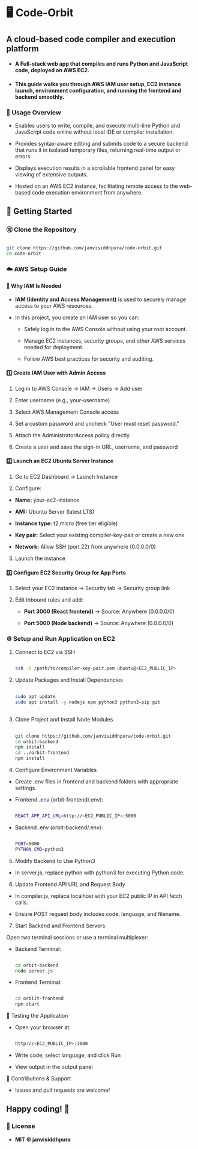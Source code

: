 # 🖥️ Code-Orbit
  ## A cloud-based code compiler and execution platform

- #### A Full-stack web app that compiles and runs Python and JavaScript code, deployed on AWS EC2.

- #### This guide walks you through AWS IAM user setup, EC2 instance launch, environment configuration, and running the frontend and backend smoothly.

### 📖 Usage Overview

- Enables users to write, compile, and execute multi-line Python and JavaScript code online without local IDE or compiler installation.

- Provides syntax-aware editing and submits code to a secure backend that runs it in isolated temporary files, returning real-time output or errors.

- Displays execution results in a scrollable frontend panel for easy viewing of extensive outputs.

- Hosted on an AWS EC2 instance, facilitating remote access to the web-based code execution environment from anywhere.

## 🚀 Getting Started

### 🉑 Clone the Repository

```bash

git clone https://github.com/janvisiddhpura/code-orbit.git
cd code-orbit

```

### ☁️ AWS Setup Guide                  

#### 🔐 Why IAM Is Needed

- **IAM (Identity and Access Management)** is used to securely manage access to your AWS resources.

- In this project, you create an IAM user so you can:

  - Safely log in to the AWS Console without using your root account.
 
  - Manage EC2 instances, security groups, and other AWS services needed for deployment.
 
  - Follow AWS best practices for security and auditing.

#### 1️⃣ Create IAM User with Admin Access

1. Log in to AWS Console → IAM → Users → Add user

2. Enter username (e.g., your-username)

3. Select AWS Management Console access

4. Set a custom password and uncheck "User must reset password."

5. Attach the AdministratorAccess policy directly

6. Create a user and save the sign-in URL, username, and password

#### 2️⃣ Launch an EC2 Ubuntu Server Instance

1. Go to EC2 Dashboard → Launch Instance

2. Configure:

  - **Name:** your-ec2-instance

  - **AMI:** Ubuntu Server (latest LTS)

  - **Instance type:** t2.micro (free tier eligible)

  - **Key pair:** Select your existing compiler-key-pair or create a new one

  - **Network:** Allow SSH (port 22) from anywhere (0.0.0.0/0)

3. Launch the instance

#### 3️⃣ Configure EC2 Security Group for App Ports

1. Select your EC2 instance → Security tab → Security group link

2. Edit Inbound rules and add:

    - **Port 3000 (React frontend)** → Source: Anywhere (0.0.0.0/0)

    - **Port 5000 (Node backend)** → Source: Anywhere (0.0.0.0/0)

### ⚙️ Setup and Run Application on EC2

1. Connect to EC2 via SSH

    ```bash
  
    ssh -i /path/to/compiler-key-pair.pem ubuntu@<EC2_PUBLIC_IP>
   
    ```

2. Update Packages and Install Dependencies

    ```bash
  
    sudo apt update
    sudo apt install -y nodejs npm python3 python3-pip git
  
    ```

3. Clone Project and Install Node Modules

    ```bash
  
    git clone https://github.com/janvisiddhpura/code-orbit.git
    cd orbit-backend
    npm install
    cd ../orbit-frontend
    npm install
    ```

4. Configure Environment Variables

- Create .env files in frontend and backend folders with appropriate settings.

- Frontend .env (orbit-frontend/.env):

  ```bash
  
  REACT_APP_API_URL=http://<EC2_PUBLIC_IP>:5000
  
  ```

- Backend .env (orbit-backend/.env):

  ```bash
  
  PORT=5000
  PYTHON_CMD=python3
  
  ```

5. Modify Backend to Use Python3

- In server.js, replace python with python3 for executing Python code.

6. Update Frontend API URL and Request Body

- In compiler.js, replace localhost with your EC2 public IP in API fetch calls.

- Ensure POST request body includes code, language, and filename.

7. Start Backend and Frontend Servers

Open two terminal sessions or use a terminal multiplexer:

- Backend Terminal:

  ```bash
  
  cd orbit-backend
  node server.js
  
  ```

- Frontend Terminal:

  ```bash
  
  cd orbiit-frontend
  npm start
  
  ```

🧪 Testing the Application

- Open your browser at:

  ```bash

  http://<EC2_PUBLIC_IP>:3000

  ```

- Write code, select language, and click Run

- View output in the output panel

🙌 Contributions & Support

- Issues and pull requests are welcome!

## Happy coding! 🎉

### 📄 License

- **MIT © janvisiddhpura**

